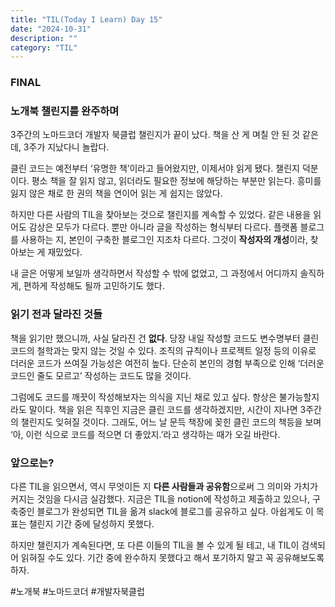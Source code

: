 ```yaml
---
title: "TIL(Today I Learn) Day 15"
date: "2024-10-31"
description: ""
category: "TIL"
---
```


### FINAL

### 노개북 챌린지를 완주하며

3주간의 노마드코더 개발자 북클럽 챌린지가 끝이 났다. 책을 산 게 며칠 안 된 것 같은데, 3주가 지났다니 놀랍다.

클린 코드는 예전부터 ‘유명한 책’이라고 들어왔지만, 이제서야 읽게 됐다. 챌린지 덕분이다. 평소 책을 잘 읽지 않고, 읽더라도 필요한 정보에 해당하는 부분만 읽는다. 흥미를 잃지 않은 채로 한 권의 책을 연이어 읽는 게 쉽지는 않았다.

하지만 다른 사람의 TIL을 찾아보는 것으로 챌린지를 계속할 수 있었다. 같은 내용을 읽어도 감상은 모두가 다르다. 뿐만 아니라 글을 작성하는 형식부터 다르다. 플랫폼 블로그를 사용하는 지, 본인이 구축한 블로그인 지조차 다르다. 그것이 **작성자의 개성**이라, 찾아보는 게 재밌었다.

내 글은 어떻게 보일까 생각하면서 작성할 수 밖에 없었고, 그 과정에서 어디까지 솔직하게, 편하게 작성해도 될까 고민하기도 했다.

### 읽기 전과 달라진 것들

책을 읽기만 했으니까, 사실 달라진 건 **없다**. 당장 내일 작성할 코드도 변수명부터 클린 코드의 철학과는 맞지 않는 것일 수 있다. 조직의 규칙이나 프로젝트 일정 등의 이유로 더러운 코드가 쓰여질 가능성은 여전히 높다. 단순히 본인의 경험 부족으로 인해 ‘더러운 코드인 줄도 모르고’ 작성하는 코드도 많을 것이다.

그럼에도 코드를 깨끗이 작성해보자는 의식을 지닌 채로 있고 싶다. 항상은 불가능할지라도 말이다. 책을 읽은 직후인 지금은 클린 코드를 생각하겠지만, 시간이 지나면 3주간의 챌린지도 잊혀질 것이다. 그래도, 어느 날 문득 책장에 꽂힌 클린 코드의 책등을 보며 ‘아, 이런 식으로 코드를 적으면 더 좋았지.’라고 생각하는 때가 오길 바란다.

### 앞으로는?

다른 TIL을 읽으면서, 역시 무엇이든 지 **다른 사람들과 공유함**으로써 그 의미와 가치가 커지는 것임을 다시금 실감했다. 지금은 TIL을 notion에 작성하고 제출하고 있으나, 구축중인 블로그가 완성되면 TIL을 옮겨 slack에 블로그를 공유하고 싶다. 아쉽게도 이 목표는 챌린지 기간 중에 달성하지 못했다.

하지만 챌린지가 계속된다면, 또 다른 이들의 TIL을 볼 수 있게 될 테고, 내 TIL이 검색되어 읽혀질 수도 있다. 기간 중에 완수하지 못했다고 해서 포기하지 말고 꼭 공유해보도록 하자.

#노개북 #노마드코더 #개발자북클럽
